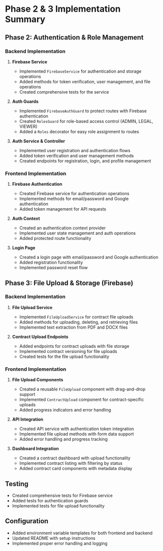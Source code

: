 # Phase 2 & 3 Implementation Summary

## Phase 2: Authentication & Role Management

### Backend Implementation

1. **Firebase Service**
   - Implemented `FirebaseService` for authentication and storage operations
   - Added methods for token verification, user management, and file operations
   - Created comprehensive tests for the service

2. **Auth Guards**
   - Implemented `FirebaseAuthGuard` to protect routes with Firebase authentication
   - Created `RolesGuard` for role-based access control (ADMIN, LEGAL, VIEWER)
   - Added a `Roles` decorator for easy role assignment to routes

3. **Auth Service & Controller**
   - Implemented user registration and authentication flows
   - Added token verification and user management methods
   - Created endpoints for registration, login, and profile management

### Frontend Implementation

1. **Firebase Authentication**
   - Created Firebase service for authentication operations
   - Implemented methods for email/password and Google authentication
   - Added token management for API requests

2. **Auth Context**
   - Created an authentication context provider
   - Implemented user state management and auth operations
   - Added protected route functionality

3. **Login Page**
   - Created a login page with email/password and Google authentication
   - Added registration functionality
   - Implemented password reset flow

## Phase 3: File Upload & Storage (Firebase)

### Backend Implementation

1. **File Upload Service**
   - Implemented `FileUploadService` for contract file uploads
   - Added methods for uploading, deleting, and retrieving files
   - Implemented text extraction from PDF and DOCX files

2. **Contract Upload Endpoints**
   - Added endpoints for contract uploads with file storage
   - Implemented contract versioning for file uploads
   - Created tests for the file upload functionality

### Frontend Implementation

1. **File Upload Components**
   - Created a reusable `FileUpload` component with drag-and-drop support
   - Implemented `ContractUpload` component for contract-specific uploads
   - Added progress indicators and error handling

2. **API Integration**
   - Created API service with authentication token integration
   - Implemented file upload methods with form data support
   - Added error handling and progress tracking

3. **Dashboard Integration**
   - Created a contract dashboard with upload functionality
   - Implemented contract listing with filtering by status
   - Added contract card components with metadata display

## Testing

- Created comprehensive tests for Firebase service
- Added tests for authentication guards
- Implemented tests for file upload functionality

## Configuration

- Added environment variable templates for both frontend and backend
- Updated README with setup instructions
- Implemented proper error handling and logging 